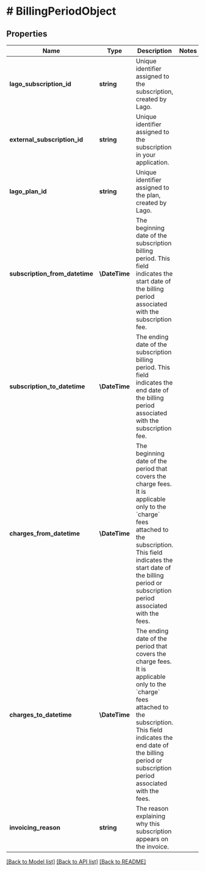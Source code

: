 # # BillingPeriodObject

## Properties

Name | Type | Description | Notes
------------ | ------------- | ------------- | -------------
**lago_subscription_id** | **string** | Unique identifier assigned to the subscription, created by Lago. |
**external_subscription_id** | **string** | Unique identifier assigned to the subscription in your application. |
**lago_plan_id** | **string** | Unique identifier assigned to the plan, created by Lago. |
**subscription_from_datetime** | **\DateTime** | The beginning date of the subscription billing period. This field indicates the start date of the billing period associated with the subscription fee. |
**subscription_to_datetime** | **\DateTime** | The ending date of the subscription billing period. This field indicates the end date of the billing period associated with the subscription fee. |
**charges_from_datetime** | **\DateTime** | The beginning date of the period that covers the charge fees. It is applicable only to the &#x60;charge&#x60; fees attached to the subscription. This field indicates the start date of the billing period or subscription period associated with the fees. |
**charges_to_datetime** | **\DateTime** | The ending date of the period that covers the charge fees. It is applicable only to the &#x60;charge&#x60; fees attached to the subscription. This field indicates the end date of the billing period or subscription period associated with the fees. |
**invoicing_reason** | **string** | The reason explaining why this subscription appears on the invoice. |

[[Back to Model list]](../../README.md#models) [[Back to API list]](../../README.md#endpoints) [[Back to README]](../../README.md)
